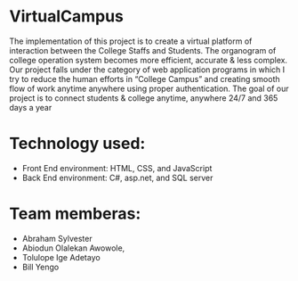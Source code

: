 # VirtualCampus
The implementation of this project is to create a virtual platform of interaction between the College Staffs and Students. The organogram of college operation system becomes more efficient, accurate & less complex. 
Our project falls under the category of web application programs in which I try to reduce the human efforts in “College Campus” and creating smooth flow of work anytime anywhere using proper authentication. The goal of our project is to connect students & college anytime, anywhere 24/7 and 365 days a year

# Technology used:
- Front End environment: HTML, CSS, and JavaScript
- Back End environment: C#, asp.net, and SQL server

# Team memberas:
- Abraham Sylvester
- Abiodun Olalekan Awowole,
- Tolulope Ige Adetayo
- Bill Yengo

